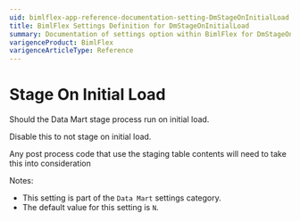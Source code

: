 ```yaml
---
uid: bimlflex-app-reference-documentation-setting-DmStageOnInitialLoad
title: BimlFlex Settings Definition for DmStageOnInitialLoad
summary: Documentation of settings option within BimlFlex for DmStageOnInitialLoad
varigenceProduct: BimlFlex
varigenceArticleType: Reference
---
```


# Stage On Initial Load

Should the Data Mart stage process run on initial load.

Disable this to not stage on initial load.

Any post process code that use the staging table contents will need to take this into consideration

Notes:
* This setting is part of the `Data Mart` settings category.
 * The default value for this setting is `N`.